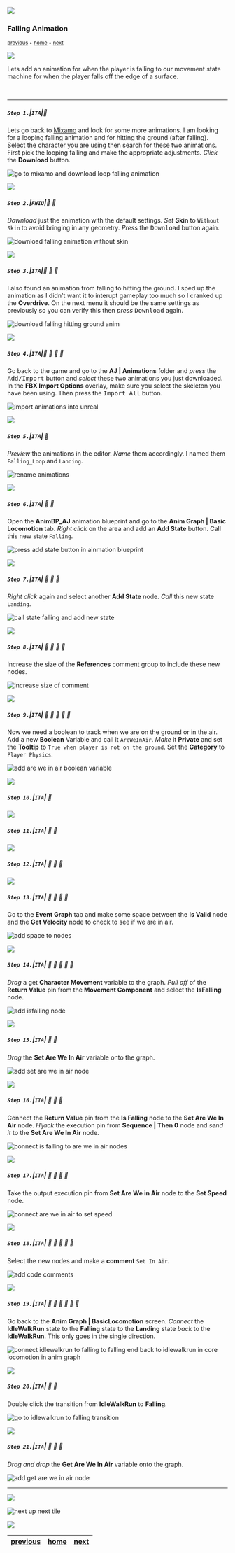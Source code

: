 ![](../images/line3.png)

### Falling Animation

<sub>[previous](../second-idle-ii/README.md#user-content-time-out-for-second-idle-ii) • [home](../README.md#user-content-ue4-animations) • [next](../falling-ii/README.md#user-content-falling-animation-ii)</sub>

![](../images/line3.png)

Lets add an animation for when the player is falling to our movement state machine for when the player falls off the edge of a surface.

<br>

---

##### `Step 1.`\|`ITA`|:small_blue_diamond:

Lets go back to [Mixamo](https://www.mixamo.com/#/) and look for some more animations. I am looking for a looping falling animation and for hitting the ground (after falling). Select the character you are using then search for these two animations. First pick the looping falling and make the appropriate adjustments. *Click* the **Download** button.

![go to mixamo and download loop falling animation](images/LoopingFalling.jpg)

![](../images/line2.png)

##### `Step 2.`\|`FHIU`|:small_blue_diamond: :small_blue_diamond: 

*Download* just the animation with the default settings. *Set* **Skin** to `Without Skin` to avoid bringing in any geometry. *Press* the <kbd>Download</kbd> button again.

![download falling animation without skin](images/DownloadJustAnimationFall.jpg)

![](../images/line2.png)

##### `Step 3.`\|`ITA`|:small_blue_diamond: :small_blue_diamond: :small_blue_diamond:

I also found an animation from falling to hitting the ground. I sped up the animation as I didn't want it to interupt gameplay too much so I cranked up the **Overdrive**. On the next menu it should be the same settings as previously so you can verify this then *press* <kbd>Download</kbd> again.

![download falling hitting ground anim](images/FallingToLanding.jpg)

![](../images/line2.png)

##### `Step 4.`\|`ITA`|:small_blue_diamond: :small_blue_diamond: :small_blue_diamond: :small_blue_diamond:

Go back to the game and go to the **AJ | Animations** folder and *press* the <kbd>Add/Import</kbd> button and *select* these two animations you just downloaded. In the **FBX Import Options** overlay, make sure you select the skeleton you have been using. Then press the <kbd>Import All</kbd> button.

![import animations into unreal](images/ImportFallingAnimation.png)

![](../images/line2.png)

##### `Step 5.`\|`ITA`| :small_orange_diamond:

*Preview* the animations in the editor. *Name* them accordingly. I named them `Falling_Loop` and `Landing`.

![rename animations](images/RenameAndPreviewAnims.png)

![](../images/line2.png)

##### `Step 6.`\|`ITA`| :small_orange_diamond: :small_blue_diamond:

Open the **AnimBP_AJ** animation blueprint and go to the **Anim Graph | Basic Locomotion** tab. *Right click* on the area and add an **Add State** button. Call this new state `Falling`. 

![press add state button in ainmation blueprint](images/AddFallingState.png)

![](../images/line2.png)

##### `Step 7.`\|`ITA`| :small_orange_diamond: :small_blue_diamond: :small_blue_diamond:

*Right click* again and select another **Add State** node. *Call* this new state `Landing`.

![call state falling and add new state](images/CallItFallingAddAnotherState.png)


![](../images/line2.png)

##### `Step 8.`\|`ITA`| :small_orange_diamond: :small_blue_diamond: :small_blue_diamond: :small_blue_diamond:

Increase the size of the **References** comment group to include these new nodes.

![increase size of comment](images/AddComment.png)

![](../images/line2.png)

##### `Step 9.`\|`ITA`| :small_orange_diamond: :small_blue_diamond: :small_blue_diamond: :small_blue_diamond: :small_blue_diamond:

Now we need a boolean to track when we are on the ground or in the air. Add a new **Boolean** Variable and call it `AreWeInAir`. *Make* it **Private** and set the **Tooltip** to `True when player is not on the ground`. Set the **Category** to `Player Physics`.

![add are we in air boolean variable](images/AreWeInAirBooleanDef.png)

![](../images/line2.png)

##### `Step 10.`\|`ITA`| :large_blue_diamond:


![](../images/line2.png)

##### `Step 11.`\|`ITA`| :large_blue_diamond: :small_blue_diamond: 



![](../images/line2.png)

##### `Step 12.`\|`ITA`| :large_blue_diamond: :small_blue_diamond: :small_blue_diamond: 



![](../images/line2.png)

##### `Step 13.`\|`ITA`| :large_blue_diamond: :small_blue_diamond: :small_blue_diamond:  :small_blue_diamond: 

Go to the **Event Graph** tab and make some space between the **Is Valid** node and the **Get Velocity** node to check to see if we are in air.

![add space to nodes](images/MakeSpaceEventGraphAnimBP.png)

![](../images/line2.png)

##### `Step 14.`\|`ITA`| :large_blue_diamond: :small_blue_diamond: :small_blue_diamond: :small_blue_diamond:  :small_blue_diamond: 

*Drag* a get **Character Movement** variable to the graph. *Pull off* of the **Return Value** pin from the **Movement Component** and select the **IsFalling** node.

![add isfalling node](images/IsFallingVariableGet.png)

![](../images/line2.png)

##### `Step 15.`\|`ITA`| :large_blue_diamond: :small_orange_diamond: 

*Drag* the **Set Are We In Air** variable onto the graph.

![add set are we in air node](images/SetAreWeInAir.png)

![](../images/line2.png)

##### `Step 16.`\|`ITA`| :large_blue_diamond: :small_orange_diamond:   :small_blue_diamond: 

Connect the **Return Value** pin from the **Is Falling** node to the **Set Are We In Air** node. *Hijack* the execution pin from **Sequence | Then 0** node and *send it* to the **Set Are We In Air** node.

![connect is falling to are we in air nodes](images/ConnectAreWeInAirPins.png)

![](../images/line2.png)

##### `Step 17.`\|`ITA`| :large_blue_diamond: :small_orange_diamond: :small_blue_diamond: :small_blue_diamond:

Take the output execution pin from **Set Are We in Air** node to the **Set Speed** node.

![connect are we in air to set speed](images/ReconnectSetSpeedPin.png)

![](../images/line2.png)

##### `Step 18.`\|`ITA`| :large_blue_diamond: :small_orange_diamond: :small_blue_diamond: :small_blue_diamond: :small_blue_diamond:

Select the new nodes and make a **comment** `Set In Air`.

![add code comments](images/AddCommnentIsPlayerInAir.png)

![](../images/line2.png)

##### `Step 19.`\|`ITA`| :large_blue_diamond: :small_orange_diamond: :small_blue_diamond: :small_blue_diamond: :small_blue_diamond: :small_blue_diamond:

Go back to the **Anim Graph | BasicLocomotion** screen. *Connect* the **IdleWalkRun** state to the **Falling** state to the **Landing** state *back* to the **IdleWalkRun**. This only goes in the single direction.

![connect idlewalkrun to falling to falling end back to idlewalkrun in core locomotion in anim graph](images/ConnectFallingStates.png)

![](../images/line2.png)

##### `Step 20.`\|`ITA`| :large_blue_diamond: :large_blue_diamond:

Double click the transition from **IdleWalkRun** to **Falling**.

![go to idlewalkrun to falling transition](images/ConditionToFalling.png)

![](../images/line2.png)

##### `Step 21.`\|`ITA`| :large_blue_diamond: :large_blue_diamond: :small_blue_diamond:

*Drag and drop* the **Get Are We In Air** variable onto the graph.

![add get are we in air node](images/AreWeInAirGetTransition.png)

___


![](../images/line1.png)

<!-- <img src="https://via.placeholder.com/1000x100/45D7CA/000000/?text=Next Up - Falling Animation II"> -->
![next up next tile](images/banner.png)

![](../images/line1.png)

| [previous](../second-idle-ii/README.md#user-content-time-out-for-second-idle-ii)| [home](../README.md#user-content-ue4-animations) | [next](../falling-ii/README.md#user-content-falling-animation-ii)|
|---|---|---|
